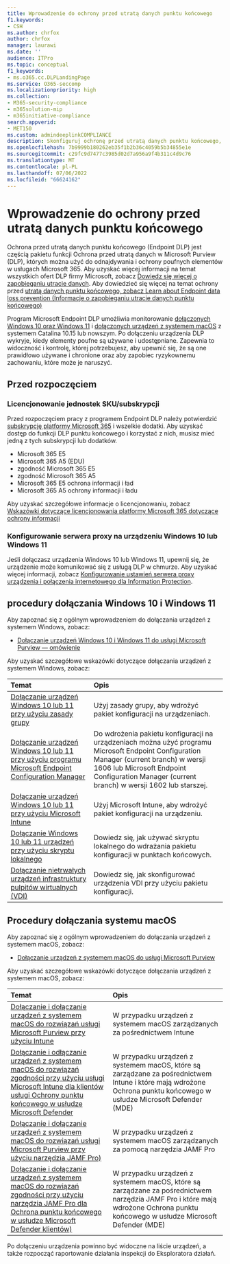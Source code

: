 ```yaml
---
title: Wprowadzenie do ochrony przed utratą danych punktu końcowego
f1.keywords:
- CSH
ms.author: chrfox
author: chrfox
manager: laurawi
ms.date: ''
audience: ITPro
ms.topic: conceptual
f1_keywords:
- ms.o365.cc.DLPLandingPage
ms.service: O365-seccomp
ms.localizationpriority: high
ms.collection:
- M365-security-compliance
- m365solution-mip
- m365initiative-compliance
search.appverid:
- MET150
ms.custom: admindeeplinkCOMPLIANCE
description: Skonfiguruj ochronę przed utratą danych punktu końcowego, aby monitorować działania plików i implementować akcje ochronne dla tych plików w punktach końcowych.
ms.openlocfilehash: 7b9999b180262eb35f1b2b36c4059b5b34855e1e
ms.sourcegitcommit: c29fc9d7477c3985d02d7a956a9f4b311c4d9c76
ms.translationtype: MT
ms.contentlocale: pl-PL
ms.lasthandoff: 07/06/2022
ms.locfileid: "66624162"
---
```

# <a name="get-started-with-endpoint-data-loss-prevention"></a>Wprowadzenie do ochrony przed utratą danych punktu końcowego

Ochrona przed utratą danych punktu końcowego (Endpoint DLP) jest częścią pakietu funkcji Ochrona przed utratą danych w Microsoft Purview (DLP), których można użyć do odnajdywania i ochrony poufnych elementów w usługach Microsoft 365. Aby uzyskać więcej informacji na temat wszystkich ofert DLP firmy Microsoft, zobacz [Dowiedz się więcej o zapobieganiu utracie danych](dlp-learn-about-dlp.md). Aby dowiedzieć się więcej na temat ochrony przed [utratą danych punktu końcowego, zobacz Learn about Endpoint data loss prevention (Informacje o zapobieganiu utracie danych punktu końcowego)](endpoint-dlp-learn-about.md)

Program Microsoft Endpoint DLP umożliwia monitorowanie [dołączonych Windows 10 oraz Windows 11](device-onboarding-overview.md) i [dołączonych urządzeń z systemem macOS](device-onboarding-macos-overview.md) z systemem Catalina 10.15 lub nowszym. Po dołączeniu urządzenia DLP wykryje, kiedy elementy poufne są używane i udostępniane. Zapewnia to widoczność i kontrolę, której potrzebujesz, aby upewnić się, że są one prawidłowo używane i chronione oraz aby zapobiec ryzykownemu zachowaniu, które może je naruszyć.

## <a name="before-you-begin"></a>Przed rozpoczęciem

### <a name="skusubscriptions-licensing"></a>Licencjonowanie jednostek SKU/subskrypcji

Przed rozpoczęciem pracy z programem Endpoint DLP należy potwierdzić [subskrypcję platformy Microsoft 365](https://www.microsoft.com/microsoft-365/compare-microsoft-365-enterprise-plans?rtc=1) i wszelkie dodatki. Aby uzyskać dostęp do funkcji DLP punktu końcowego i korzystać z nich, musisz mieć jedną z tych subskrypcji lub dodatków.

- Microsoft 365 E5
- Microsoft 365 A5 (EDU)
- zgodność Microsoft 365 E5
- zgodność Microsoft 365 A5
- Microsoft 365 E5 ochrona informacji i ład
- Microsoft 365 A5 ochrony informacji i ładu

Aby uzyskać szczegółowe informacje o licencjonowaniu, zobacz [Wskazówki dotyczące licencjonowania platformy Microsoft 365 dotyczące ochrony informacji](/office365/servicedescriptions/microsoft-365-service-descriptions/microsoft-365-tenantlevel-services-licensing-guidance/microsoft-365-security-compliance-licensing-guidance#information-protection-data-loss-prevention-for-exchange-online-sharepoint-online-and-onedrive-for-business)

### <a name="configure-proxy-on-the-windows-10-or-windows-11-device"></a>Konfigurowanie serwera proxy na urządzeniu Windows 10 lub Windows 11

Jeśli dołączasz urządzenia Windows 10 lub Windows 11, upewnij się, że urządzenie może komunikować się z usługą DLP w chmurze. Aby uzyskać więcej informacji, zobacz [Konfigurowanie ustawień serwera proxy urządzenia i połączenia internetowego dla Information Protection](device-onboarding-configure-proxy.md#configure-device-proxy-and-internet-connection-settings-for-information-protection).

## <a name="windows-10-and-windows-11-onboarding-procedures"></a>procedury dołączania Windows 10 i Windows 11

Aby zapoznać się z ogólnym wprowadzeniem do dołączania urządzeń z systemem Windows, zobacz:

- [Dołączanie urządzeń Windows 10 i Windows 11 do usługi Microsoft Purview — omówienie](device-onboarding-overview.md#onboard-windows-10-and-windows-11-devices-into-microsoft-365-overview)

Aby uzyskać szczegółowe wskazówki dotyczące dołączania urządzeń z systemem Windows, zobacz:

Temat | Opis
:---|:---
[Dołączanie urządzeń Windows 10 lub 11 przy użyciu zasady grupy](device-onboarding-gp.md) | Użyj zasady grupy, aby wdrożyć pakiet konfiguracji na urządzeniach.
[Dołączanie urządzeń Windows 10 lub 11 przy użyciu programu Microsoft Endpoint Configuration Manager](device-onboarding-sccm.md) | Do wdrożenia pakietu konfiguracji na urządzeniach można użyć programu Microsoft Endpoint Configuration Manager (current branch) w wersji 1606 lub Microsoft Endpoint Configuration Manager (current branch) w wersji 1602 lub starszej.
[Dołączanie urządzeń Windows 10 lub 11 przy użyciu Microsoft Intune](device-onboarding-mdm.md) | Użyj Microsoft Intune, aby wdrożyć pakiet konfiguracji na urządzeniu.
[Dołączanie Windows 10 lub 11 urządzeń przy użyciu skryptu lokalnego](device-onboarding-script.md) | Dowiedz się, jak używać skryptu lokalnego do wdrażania pakietu konfiguracji w punktach końcowych.
[Dołączanie nietrwałych urządzeń infrastruktury pulpitów wirtualnych (VDI)](device-onboarding-vdi.md) | Dowiedz się, jak skonfigurować urządzenia VDI przy użyciu pakietu konfiguracji.

## <a name="macos-onboarding-procedures"></a>Procedury dołączania systemu macOS

Aby zapoznać się z ogólnym wprowadzeniem do dołączania urządzeń z systemem macOS, zobacz:
 
- [Dołączanie urządzeń z systemem macOS do usługi Microsoft Purview](device-onboarding-macos-overview.md)

Aby uzyskać szczegółowe wskazówki dotyczące dołączania urządzeń z systemem macOS, zobacz:

Temat | Opis
:---|:---
|[Dołączanie i dołączanie urządzeń z systemem macOS do rozwiązań usługi Microsoft Purview przy użyciu Intune](device-onboarding-offboarding-macos-intune.md)|W przypadku urządzeń z systemem macOS zarządzanych za pośrednictwem Intune
|[Dołączanie i odłączanie urządzeń z systemem macOS do rozwiązań zgodności przy użyciu usługi Microsoft Intune dla klientów usługi Ochrony punktu końcowego w usłudze Microsoft Defender](device-onboarding-offboarding-macos-intune-mde.md) |W przypadku urządzeń z systemem macOS, które są zarządzane za pośrednictwem Intune i które mają wdrożone Ochrona punktu końcowego w usłudze Microsoft Defender (MDE)
|[Dołączanie i dołączanie urządzeń z systemem macOS do rozwiązań usługi Microsoft Purview przy użyciu narzędzia JAMF Pro)](device-onboarding-offboarding-macos-jamfpro.md) | W przypadku urządzeń z systemem macOS zarządzanych za pomocą narzędzia JAMF Pro
|[Dołączanie i dołączanie urządzeń z systemem macOS do rozwiązań zgodności przy użyciu narzędzia JAMF Pro dla Ochrona punktu końcowego w usłudze Microsoft Defender klientów)](device-onboarding-offboarding-macos-jamfpro-mde.md)|W przypadku urządzeń z systemem macOS, które są zarządzane za pośrednictwem narzędzia JAMF Pro i które mają wdrożone Ochrona punktu końcowego w usłudze Microsoft Defender (MDE)

Po dołączeniu urządzenia powinno być widoczne na liście urządzeń, a także rozpocząć raportowanie działania inspekcji do Eksploratora działań.

<!--### Permissions

To enable device management, the account you use must be a member of any one of these roles:

- Global admin
- Security admin
- Compliance admin

If you want to use a custom account to view the device management settings, it must be in one of these roles:

- Global admin
- Compliance admin
- Compliance data admin
- Global reader

If you want to use a custom account to access the onboarding/offboarding page, it must be in one of these roles:

- Global admin
- Compliance admin

If you want to use a custom account to turn on/off device monitoring, it must be in one of these roles:

- Global admin
- Compliance admin

Data from Endpoint DLP can be viewed in [Activity explorer](data-classification-activity-explorer.md). There are four roles that grant permission to activity explorer, the account you use for accessing the data must be a member of any one of them.

- Global admin
- Compliance admin
- Security admin
- Compliance data admin -->

<!-- ### Prepare your Windows 10/11 endpoints

Make sure that the Windows devices that you plan on deploying Endpoint DLP to meet these requirements.

1. Must be running Windows 10 x64 build 1809, Windows 11, or later.

1. Antimalware Client Version is 4.18.2009.7 or newer. Check your current version by opening Windows Security app, select the Settings icon, and then select About. The version number is listed under Antimalware Client Version. Update to the latest Antimalware Client Version by installing Windows Update KB4052623.

   > [!NOTE]
   > None of Windows Security components need to be active, you can run Endpoint DLP independent of Windows Security status, but the [Real-time protection and Behavior monitor](/windows/security/threat-protection/microsoft-defender-antivirus/configure-real-time-protection-microsoft-defender-antivirus)) must be enabled.

1. The following Updates are installed on Windows 10 devices

   > [!NOTE]
   > These updates are not a pre-requisite to onboard a device to Endpoint DLP, but contain fixes for important issues thus must be installed before using the product.

   - For Windows 10 1809 - KB4559003, KB4577069, KB4580390
   - For Windows 10 1903 or 1909 - KB4559004, KB4577062, KB4580386
   - For Windows 10 2004 - KB4568831, KB4577063
   - For devices running Office 2016 (and not any other Office version) - KB4577063

1. All devices must be one of these:

   - [Azure Active Directory (Azure AD) joined](/azure/active-directory/devices/concept-azure-ad-join)
   - [Hybrid Azure AD joined](/azure/active-directory/devices/concept-azure-ad-join-hybrid)
   - [AAD registered](/azure/active-directory/user-help/user-help-register-device-on-network)

1. Install Microsoft Chromium Edge browser on the endpoint device to enforce policy actions for the upload to cloud activity. See, [Download the new Microsoft Edge based on Chromium](https://support.microsoft.com/help/4501095/download-the-new-microsoft-edge-based-on-chromium). If your devices use the Chrome browser, you can install the [Microsoft Compliance Extension](dlp-chrome-learn-about.md#learn-about-the-microsoft-compliance-extension) to enforce policy actions for the upload to cloud activity.

1. If you are on Monthly Enterprise Channel of Microsoft 365 Apps versions 2004-2008, there is a known issue with Endpoint DLP classifying Office content and you need to update to version 2009 or later. See [Update history for Microsoft 365 Apps (listed by date)](/officeupdates/update-history-microsoft365-apps-by-date) for current versions. To learn more about this issue, see the Office Suite section of [Release notes for Current Channel releases in 2020](/officeupdates/current-channel#version-2010-october-27).

1. If you have endpoints that use a device proxy to connect to the internet, follow the procedures in [Configure device proxy and internet connection settings for Information Protection](device-onboarding-configure-proxy.md#configure-device-proxy-and-internet-connection-settings-for-information-protection).

## Prepare your macOS devices (preview)

See, [Onboard macOS devices into Microsoft 365 overview (preview)](device-onboarding-macos-overview.md#onboard-macos-devices-into-microsoft-365-overview-preview)-->

<!--## Onboarding Windows 10 and Windows 11 devices into device management

You must enable device monitoring and onboard your endpoints before you can monitor and protect sensitive items on a device. Both of these actions are done in the Microsoft Purview compliance portal.

When you want to onboard devices that haven't been onboarded yet, you'll download the appropriate script and deploy it to those devices. Follow the [Onboarding devices procedure](endpoint-dlp-getting-started.md#onboarding-devices).

If you already have devices onboarded into [Microsoft Defender for Endpoint](/windows/security/threat-protection/), they will already appear in the managed devices list. Follow the [With devices onboarded into Microsoft Defender for Endpoint procedure](?source=docs&view=o365-worldwide#with-devices-onboarded-into-microsoft-defender-for-endpoint).

### Onboarding devices

In this deployment scenario, you'll onboard devices that have not been onboarded yet, and you just want to monitor and protect sensitive items from unintentional sharing on Windows 10 or Windows 11 devices.

1. Open the <a href="https://go.microsoft.com/fwlink/p/?linkid=2077149" target="_blank">Microsoft Purview compliance portal</a>.

2. Choose **Settings** > **Device onboarding**.

   > [!NOTE]
   > While it usually takes about 60 seconds for device onboarding to be enabled, please allow up to 30 minutes before engaging with Microsoft support.

3. Choose **Devices** to open the **Devices** list. The list will be empty until you onboard devices.

4. Choose **Onboarding** to begin the onboarding process.

5. Choose the way you want to deploy to these additional devices from the **Deployment method** list and then **download package**.

   > [!div class="mx-imgBorder"]
   > ![deployment method.](../media/endpoint-dlp-getting-started-3-deployment-method.png)

6. Follow the appropriate procedures in [Onboarding tools and methods for Windows machines](/windows/security/threat-protection/microsoft-defender-atp/configure-endpoints). This link takes you to a landing page where you can access Microsoft Defender for Endpoint procedures that match the deployment package you selected in step 5:

    - Onboard Windows machines using Group Policy
    - Onboard Windows machines using Microsoft Endpoint Configuration Manager
    - Onboard Windows machines using Mobile Device Management tools
    - Onboard Windows machines using a local script
    - Onboard non-persistent virtual desktop infrastructure (VDI) machines in single-session scenarios

Once done and endpoint is onboarded, it should be visible in the devices list and also start reporting audit activity logs to Activity explorer.

> [!NOTE]
> This experience is under license enforcement. Without the required license, data will not be visible or accessible.

### With devices onboarded into Microsoft Defender for Endpoint

In this scenario, Microsoft Defender for Endpoint is already deployed and there are endpoints reporting in. All these endpoints will appear in the managed devices list. You can continue to onboard new devices into Endpoint DLP to expand coverage by using the [Onboarding devices procedure](endpoint-dlp-getting-started.md#onboarding-devices).

1. Open the <a href="https://go.microsoft.com/fwlink/p/?linkid=2077149" target="_blank">Microsoft Purview compliance portal</a>.

2. Open the Compliance Center settings page and choose **Enable device monitoring**.

3. Choose **Device management** to open the **Devices** list. You should see the list of devices that are already reporting in to Microsoft Defender for Endpoint.

   > [!div class="mx-imgBorder"]
   > ![device management.](../media/endpoint-dlp-getting-started-2-device-management.png)

4. Choose **Onboarding** if you need to onboard additional devices.

5. Choose the way you want to deploy to these additional devices from the **Deployment method** list and then **Download package**.

6. Follow the appropriate procedures in [Onboarding tools and methods for Windows machines](/windows/security/threat-protection/microsoft-defender-atp/configure-endpoints). This link takes you to a landing page where you can access Microsoft Defender for Endpoint procedures that match the deployment package you selected in step 5:
    - Onboard Windows machines using Group Policy
    - Onboard Windows machines using Microsoft Endpoint Configuration Manager
    - Onboard Windows machines using Mobile Device Management tools
    - Onboard Windows machines using a local script
    - Onboard non-persistent virtual desktop infrastructure (VDI) machines.

Once done and endpoint is onboarded, it should be visible under the **Devices** table and also start reporting audit logs to the **Activity Explorer**.

> [!NOTE]
>This experience is under license enforcement. Without the required license, data will not be visible or accessible.


### Viewing Endpoint DLP alerts in DLP Alerts Management dashboard

1. Open the Data loss prevention page in the <a href="https://go.microsoft.com/fwlink/p/?linkid=2077149" target="_blank">Microsoft Purview compliance portal</a> and choose Alerts.

2. Refer to the procedures in [How to configure and view alerts for your DLP policies](dlp-configure-view-alerts-policies.md) to view alerts for your Endpoint DLP policies.

### Viewing Endpoint DLP data in activity explorer

1. Open the [Data classification page](https://compliance.microsoft.com/dataclassification?viewid=overview) for your domain in the Microsoft Purview compliance portal and choose Activity explorer.

2. Refer to the procedures in [Get started with Activity explorer](data-classification-activity-explorer.md) to access and filter all the data for your Endpoint devices.

   > [!div class="mx-imgBorder"]
   > ![activity explorer filter for endpoint devices.](../media/endpoint-dlp-4-getting-started-activity-explorer.png)

## Next steps

Now that you have onboarded devices and can view the activity data in Activity explorer, you are ready to move on to your next step where you create DLP policies that protect your sensitive items.

- [Using Endpoint data loss prevention](endpoint-dlp-using.md)

## See also

- [Learn about Endpoint data loss prevention](endpoint-dlp-learn-about.md)
- [Using Endpoint data loss prevention](endpoint-dlp-using.md)
- [Learn about data loss prevention](dlp-learn-about-dlp.md)
- [Create, test, and tune a DLP policy](create-test-tune-dlp-policy.md)
- [Get started with Activity explorer](data-classification-activity-explorer.md)
- [Microsoft Defender for Endpoint](/windows/security/threat-protection/)
- [Onboarding tools and methods for Windows machines](/windows/security/threat-protection/microsoft-defender-atp/configure-endpoints)
- [Microsoft 365 subscription](https://www.microsoft.com/microsoft-365/compare-microsoft-365-enterprise-plans?rtc=1)
- [Azure AD joined devices](/azure/active-directory/devices/concept-azure-ad-join)
- [Download the new Microsoft Edge based on Chromium](https://support.microsoft.com/help/4501095/download-the-new-microsoft-edge-based-on-chromium)
-->
